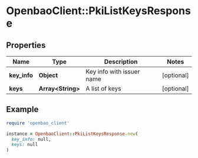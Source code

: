# OpenbaoClient::PkiListKeysResponse

## Properties

| Name | Type | Description | Notes |
| ---- | ---- | ----------- | ----- |
| **key_info** | **Object** | Key info with issuer name | [optional] |
| **keys** | **Array&lt;String&gt;** | A list of keys | [optional] |

## Example

```ruby
require 'openbao_client'

instance = OpenbaoClient::PkiListKeysResponse.new(
  key_info: null,
  keys: null
)
```


